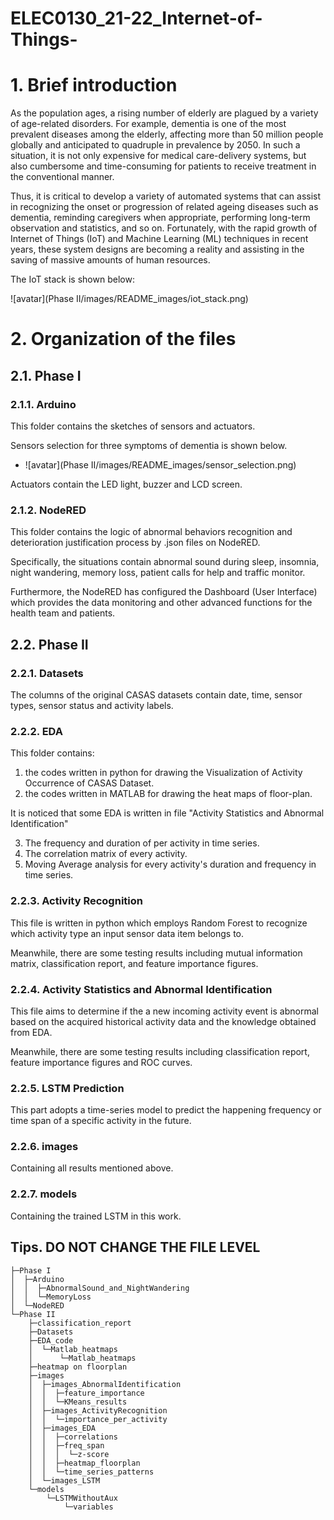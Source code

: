 # ELEC0130_21-22_Internet-of-Things-

# 1. Brief introduction

As the population ages, a rising number of elderly are plagued by a variety of age-related disorders. For example, dementia is one of the most prevalent diseases among the elderly, affecting more than 50 million people globally and anticipated to quadruple in prevalence by 2050. In such a situation, it is not only expensive for medical care-delivery systems, but also cumbersome and time-consuming for patients to receive treatment in the conventional manner. 

Thus, it is critical to develop a variety of automated systems that can assist in recognizing the onset or progression of related ageing diseases such as dementia, reminding caregivers when appropriate, performing long-term observation and statistics, and so on. Fortunately, with the rapid growth of Internet of Things (IoT) and Machine Learning (ML) techniques in recent years, these system designs are becoming a reality and assisting in the saving of massive amounts of human resources.

The IoT stack is shown below:

![avatar](Phase II/images/README_images/iot_stack.png)





# 2. Organization of the files

## 2.1. Phase I

### 2.1.1. Arduino

This folder contains the sketches of sensors and actuators.

Sensors selection for three symptoms of dementia is shown below. 

- ![avatar](Phase II/images/README_images/sensor_selection.png)

Actuators contain the LED light, buzzer and LCD screen.

### 2.1.2. NodeRED

This folder contains the logic of abnormal behaviors recognition and deterioration justification process by .json files on NodeRED.

Specifically, the situations contain abnormal sound during sleep, insomnia, night wandering, memory loss, patient calls for help and traffic monitor.

Furthermore, the NodeRED has configured the Dashboard (User Interface) which provides the data monitoring and other advanced functions for the health team and patients.

## 2.2. Phase II

### 2.2.1. Datasets

The columns of the original CASAS datasets contain date, time, sensor types, sensor status and activity labels.

### 2.2.2. EDA

This folder contains:

1.  the codes written in python for drawing the Visualization of Activity Occurrence of CASAS Dataset. 
2. the codes written in MATLAB for drawing the heat maps of floor-plan.

It is noticed that some EDA is written in file "Activity Statistics and Abnormal Identification"

3. The frequency and duration of per activity in time series.
4. The correlation matrix of every activity.
5. Moving Average analysis for every activity's duration and frequency in time series.

### 2.2.3. Activity Recognition

This file is written in python which employs Random Forest to recognize which activity type an input sensor data item belongs to.

Meanwhile, there are some testing results including mutual information matrix, classification report, and feature importance figures.

### 2.2.4. Activity Statistics and Abnormal Identification

This file aims to determine if the a new incoming activity event is abnormal based on the acquired historical activity data and the knowledge obtained from EDA.

Meanwhile, there are some testing results including classification report, feature importance figures and ROC curves.

### 2.2.5. LSTM Prediction

This part adopts a time-series model to predict the happening frequency or time span of a specific activity in the future.

### 2.2.6. images

Containing all results mentioned above.

### 2.2.7. models

Containing the trained LSTM in this work.

## Tips. DO NOT CHANGE THE FILE LEVEL

```
├─Phase I
│  ├─Arduino
│  │  ├─AbnormalSound_and_NightWandering
│  │  └─MemoryLoss
│  └─NodeRED
└─Phase II
    ├─classification_report
    ├─Datasets
    ├─EDA_code
    │  └─Matlab_heatmaps
    │      └─Matlab_heatmaps
    ├─heatmap on floorplan
    ├─images
    │  ├─images_AbnormalIdentification
    │  │  ├─feature_importance
    │  │  └─KMeans_results
    │  ├─images_ActivityRecognition
    │  │  └─importance_per_activity
    │  ├─images_EDA
    │  │  ├─correlations
    │  │  ├─freq_span
    │  │  │  └─z-score
    │  │  ├─heatmap_floorplan
    │  │  └─time_series_patterns
    │  └─images_LSTM
    └─models
        └─LSTMWithoutAux
            └─variables
```

























